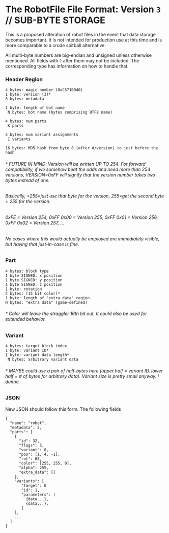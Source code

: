 # The RobotFile File Format: Version `3` // SUB-BYTE STORAGE

This is a proposed alteration of robot files in the event that data storage becomes important. It is not intended for production use at this time and is more comparable to a crude spitball alternative.

All multi-byte numbers are big-endian and unsigned unless otherwise mentioned.
All fields with `?` after them may not be included. The corresponding type has information on how to handle that.

### Header Region
```
4 bytes: magic number (0xC571B040)
1 byte: version (3)*
8 bytes: metadata

1 byte: length of bot name
 N bytes: bot name (bytes comprising UTF8 name)

4 bytes: num parts
 K parts
 
4 bytes: num variant assignments
 I variants

16 bytes: MD5 hash from byte 8 (after #/version) to just before the hash
```
###### * FUTURE IN MIND: Version will be written UP TO 254. For forward compatibility, if we somehow beat the odds and need more than 254 versions, VERSION=0xFF will signify that the version number takes *two bytes* instead of one. 
###### Basically, <255=just use that byte for the version, 255=get the second byte + 255 for the version.
###### 0xFE = Version 254, 0xFF 0x00 = Version 255, 0xFF 0x01 = Version 256, 0xFF 0x02 = Version 257, ...
###### No cases where this would actually be employed are immediately visible, but having that just-in-case is fine.

### Part
```
4 bytes: block type
1 byte SIGNED: x position
1 byte SIGNED: y position
1 byte SIGNED: z position
1 byte: rotation
2 bytes: [15 bit color]*
1 byte: length of "extra data" region
N bytes: "extra data" (game-defined)
```
###### * Color will leave the straggler 16th bit out. It could also be used for extended behavior.

### Variant
```
4 bytes: target block index
1 byte: variant ID*
1 byte: variant data length*
 N bytes: arbitrary variant data
```
###### * MAYBE could use a pair of half-bytes here (upper half = variant ID, lower half = # of bytes for arbitrary data). Variant size is pretty small anyway. I dunno.

### JSON
New JSON should follow this form. The following fields 
```
{
  "name": "robot",
  "metadata": 3,
  "parts": [
    {
      "id": 32,
      "flags": 5,
      "variant": 0,
      "pos": [1, 4, -1],
      "rot": 68,
      "color": [255, 255, 0],
      "alpha": 255,
      "extra_data": []
    },
    "variants": [
       "target": 0
       "id": 1,
       "parameters": [
         {data...},
         {data...},
       ]
    ],
    ...
  ]
}
```
